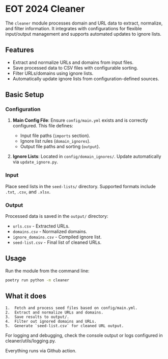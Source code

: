 # EOT 2024 Cleaner

The `cleaner` module processes domain and URL data to extract, normalize, and filter information. It integrates with configurations for flexible input/output management and supports automated updates to ignore lists.

## Features
- Extract and normalize URLs and domains from input files.
- Save processed data to CSV files with configurable sorting.
- Filter URLs/domains using ignore lists.
- Automatically update ignore lists from configuration-defined sources.

## Basic Setup

### Configuration
1. **Main Config File**: Ensure `config/main.yml` exists and is correctly configured. This file defines:
   - Input file paths (`imports` section).
   - Ignore list rules (`domain_ignores`).
   - Output file paths and sorting (`output`).

2. **Ignore Lists**: Located in `config/domain_ignores/`. Update automatically via `update_ignore.py`.

### Input
Place seed lists in the `seed-lists/` directory. Supported formats include `.txt`, `.csv`, and `.xlsx`.

### Output
Processed data is saved in the `output/` directory:
- `urls.csv` - Extracted URLs.
- `domains.csv` - Normalized domains.
- `ignore_domains.csv` - Compiled ignore list.
- `seed-list.csv` - Final list of cleaned URLs.

## Usage
Run the module from the command line:
```bash
poetry run python -m cleaner
```

## What it does

    1.	Fetch and process seed files based on config/main.yml.
    2.	Extract and normalize URLs and domains.
    3.	Save results to output/.
    4.	Filter out ignored domains and URLs.
    5.	Generate `seed-list.csv` for cleaned URL output.

For logging and debugging, check the console output or logs configured in cleaner/utils/logging.py.

Everything runs via Github action.

